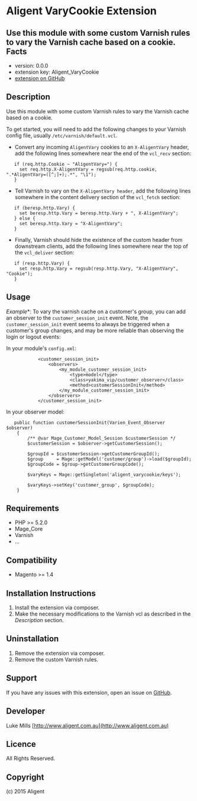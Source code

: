 Aligent VaryCookie Extension
=====================
Use this module with some custom Varnish rules to vary the Varnish cache based on a cookie.
Facts
-----
- version: 0.0.0
- extension key: Aligent_VaryCookie
- [extension on GitHub](https://github.com/aligent/Aligent_VaryCookie)

Description
-----------
Use this module with some custom Varnish rules to vary the Varnish cache based on a cookie. 

To get started, you will need to add the following changes to your Varnish config file, usually `/etc/varnish/default.vcl`.

- Convert any incoming `AligentVary` cookies to an `X-AligentVary` header, add the following lines somewhere near the end of
  the `vcl_recv` section:

```
   if (req.http.Cookie ~ "AligentVary=") {
     set req.http.X-AligentVary = regsub(req.http.cookie, ".*AligentVary=([^;]+);.*", "\1");
   }
```

- Tell Varnish to vary on the `X-AligentVary header`, add the following lines somewhere in the content delivery section of 
  the `vcl_fetch` section:
  
```
   if (beresp.http.Vary) {
     set beresp.http.Vary = beresp.http.Vary + ", X-AligentVary";
   } else {
     set beresp.http.Vary = "X-AligentVary";
   }
```

- Finally, Varnish should hide the existence of the custom header from downstream clients, add the following lines
  somewhere near the top of the `vcl_deliver` section:
  
```
   if (resp.http.Vary) {
     set resp.http.Vary = regsub(resp.http.Vary, "X-AligentVary", "Cookie");
   }
```

Usage
-----
*Example**: To vary the varnish cache on a customer's group, you can add an observer to the `customer_session_init`
event. Note, the `customer_session_init` event seems to always be triggered when a customer's group changes, and may be more reliable than observing the login or logout events:

In your module's `config.xml`:
```
            <customer_session_init>
                <observers>
                    <my_module_customer_session_init>
                        <type>model</type>
                        <class>yakima_vip/customer_observer</class>
                        <method>customerSessionInit</method>
                    </my_module_customer_session_init>
                </observers>
            </customer_session_init>
```

In your observer model:
```
   public function customerSessionInit(Varien_Event_Observer $observer)
    {
        /** @var Mage_Customer_Model_Session $customerSession */
        $customerSession = $observer->getCustomerSession();

        $groupId = $customerSession->getCustomerGroupId();
        $group     = Mage::getModel('customer/group')->load($groupId);
        $groupCode = $group->getCustomerGroupCode();

        $varyKeys = Mage::getSingleton('aligent_varycookie/keys');

        $varyKeys->setKey('customer_group', $groupCode);
    }
```


Requirements
------------
- PHP >= 5.2.0
- Mage_Core
- Varnish
- ...

Compatibility
-------------
- Magento >= 1.4

Installation Instructions
-------------------------
1. Install the extension via composer.
2. Make the necessary modifications to the Varnish vcl as described in the *Description* section.

Uninstallation
--------------
1. Remove the extension via composer.
2. Remove the custom Varnish rules.

Support
-------
If you have any issues with this extension, open an issue on [GitHub](https://github.com/aligent/Aligent_VaryCookie/issues).

Developer
---------
Luke Mills
[http://www.aligent.com.au](http://www.aligent.com.au)

Licence
-------
All Rights Reserved.

Copyright
---------
(c) 2015 Aligent
